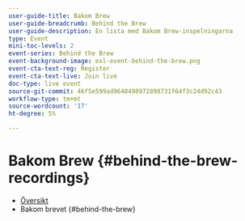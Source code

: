 ```yaml
---
user-guide-title: Bakom Brew
user-guide-breadcrumb: Behind the Brew
user-guide-description: En lista med Bakom Brew-inspelningarna
type: Event
mini-toc-levels: 2
event-series: Behind the Brew
event-background-image: exl-event-behind-the-brew.png
event-cta-text-reg: Register
event-cta-text-live: Join live
doc-type: live event
source-git-commit: 46f5e599ad9648498972898731f64f3c24d92c43
workflow-type: tm+mt
source-wordcount: '17'
ht-degree: 5%

---
```



# Bakom Brew {#behind-the-brew-recordings}

+ [Översikt](overview.md)
+ Bakom brevet {#behind-the-brew}

